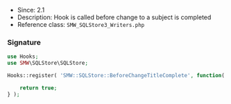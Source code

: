 * Since: 2.1
* Description: Hook is called before change to a subject is completed
* Reference class: `SMW_SQLStore3_Writers.php`

### Signature

```php
use Hooks;
use SMW\SQLStore\SQLStore;

Hooks::register( 'SMW::SQLStore::BeforeChangeTitleComplete', function( SQLStore $store, $oldTitle, $newTitle, $pageId, $redirectId ) {

	return true;
} );
```